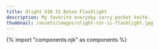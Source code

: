 ```yaml
---
title: Olight S1R II Baton Flashlight
description: My favorite everyday carry pocket knife.
thumbnail: /assets/images/olight-s1r-ii-flashlight.jpg
---
```

{% import "components.njk" as components %}